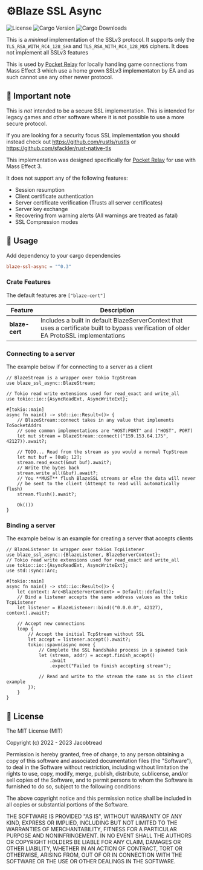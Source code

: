 # ⚙️Blaze SSL Async

![License](https://img.shields.io/github/license/jacobtread/blaze-ssl-async?style=for-the-badge)
![Cargo Version](https://img.shields.io/crates/v/blaze-ssl-async?style=for-the-badge)
![Cargo Downloads](https://img.shields.io/crates/d/blaze-ssl-async?style=for-the-badge)

This is a *minimal* implementation of the SSLv3 protocol. It supports only the `TLS_RSA_WITH_RC4_128_SHA` and `TLS_RSA_WITH_RC4_128_MD5` ciphers. It does not implement all SSLv3 features

This is used by [Pocket Relay](https://github.com/PocketRelay/) for locally handling game connections from Mass Effect 3 which use a home grown SSLv3 implementaton by EA and as such cannot use any other newer protocol.

## 📌 Important note

This is *not* intended to be a secure SSL implementation. This is intended for legacy games and other software where it is not possible to use a more secure protocol.

If you are looking for a security focus SSL implementation you should instead check out <https://github.com/rustls/rustls> or <https://github.com/sfackler/rust-native-tls>

This implementation was designed specifically for [Pocket Relay](https://github.com/PocketRelay/) for use with Mass Effect 3.

It does not support any of the following features:
- Session resumption
- Client certificate authentication
- Server certificate verification (Trusts all server certificates)
- Server key exchange
- Recovering from warning alerts (All warnings are treated as fatal)
- SSL Compression modes

## 📄 Usage

Add dependency to your cargo dependencies

```toml
blaze-ssl-async = "^0.3"
```

### Crate Features

The default features are `["blaze-cert"]`

| Feature        | Description                                                                                                                              |
| -------------- | ---------------------------------------------------------------------------------------------------------------------------------------- |
| **blaze-cert** | Includes a built in default BlazeServerContext that uses a certificate built to bypass verification of older EA ProtoSSL implementations |


### Connecting to a server

The example below if for connecting to a server as a client

```rust,no_run
// BlazeStream is a wrapper over tokio TcpStream
use blaze_ssl_async::BlazeStream;

// Tokio read write extensions used for read_exact and write_all
use tokio::io::{AsyncReadExt, AsyncWriteExt};

#[tokio::main]
async fn main() -> std::io::Result<()> {
    // BlazeStream::connect takes in any value that implements ToSocketAddrs
    // some common implementations are "HOST:PORT" and ("HOST", PORT)
    let mut stream = BlazeStream::connect(("159.153.64.175", 42127)).await?;

    // TODO... Read from the stream as you would a normal TcpStream
    let mut buf = [0u8; 12];
    stream.read_exact(&mut buf).await?;
    // Write the bytes back
    stream.write_all(&buf).await?;
    // You **MUST** flush BlazeSSL streams or else the data will never
    // be sent to the client (Attempt to read will automatically flush)
    stream.flush().await?;

    Ok(())
}
```

### Binding a server

The example below is an example for creating a server that accepts clients

```rust,no_run
// BlazeListener is wrapper over tokios TcpListener
use blaze_ssl_async::{BlazeListener, BlazeServerContext};
// Tokio read write extensions used for read_exact and write_all
use tokio::io::{AsyncReadExt, AsyncWriteExt};
use std::sync::Arc;

#[tokio::main]
async fn main() -> std::io::Result<()> {
    let context: Arc<BlazeServerContext> = Default::default(); 
    // Bind a listener accepts the same address values as the tokio TcpListener
    let listener = BlazeListener::bind(("0.0.0.0", 42127), context).await?;

    // Accept new connections
    loop {
        // Accept the initial TcpStream without SSL 
        let accept = listener.accept().await?;
        tokio::spawn(async move {
            // Complete the SSL handshake process in a spawned task
            let (stream, addr) = accept.finish_accept()
                .await
                .expect("Failed to finish accepting stream");

            // Read and write to the stream the same as in the client example
        });
    }
}
```

## 🧾 License

The MIT License (MIT)

Copyright (c) 2022 - 2023 Jacobtread

Permission is hereby granted, free of charge, to any person obtaining a copy
of this software and associated documentation files (the "Software"), to deal
in the Software without restriction, including without limitation the rights
to use, copy, modify, merge, publish, distribute, sublicense, and/or sell
copies of the Software, and to permit persons to whom the Software is
furnished to do so, subject to the following conditions:

The above copyright notice and this permission notice shall be included in all
copies or substantial portions of the Software.

THE SOFTWARE IS PROVIDED "AS IS", WITHOUT WARRANTY OF ANY KIND, EXPRESS OR
IMPLIED, INCLUDING BUT NOT LIMITED TO THE WARRANTIES OF MERCHANTABILITY,
FITNESS FOR A PARTICULAR PURPOSE AND NONINFRINGEMENT. IN NO EVENT SHALL THE
AUTHORS OR COPYRIGHT HOLDERS BE LIABLE FOR ANY CLAIM, DAMAGES OR OTHER
LIABILITY, WHETHER IN AN ACTION OF CONTRACT, TORT OR OTHERWISE, ARISING FROM,
OUT OF OR IN CONNECTION WITH THE SOFTWARE OR THE USE OR OTHER DEALINGS IN THE
SOFTWARE.